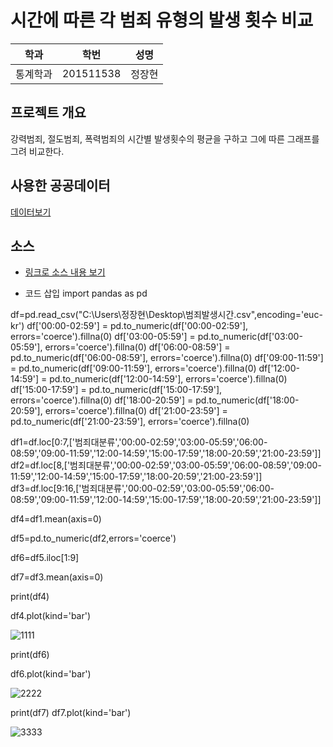 # 시간에 따른 각 범죄 유형의 발생 횟수 비교

학과 | 학번 | 성명
---- | ---- | ---- 
통계학과 |201511538 |정장현


## 프로젝트 개요
강력범죄, 절도범죄, 폭력범죄의 시간별 발생횟수의 평균을 구하고 그에 따른 그래프를 그려 비교한다.

## 사용한 공공데이터 
[데이터보기](https://github.com/cybermin/python2019/blob/master/%EB%B6%80%EC%82%B0%EA%B5%90%ED%86%B5%EA%B3%B5%EC%82%AC_%EB%8F%84%EC%8B%9C%EC%B2%A0%EB%8F%84%EC%97%AD%EC%82%AC%EC%A0%95%EB%B3%B4_20190520.csv)

## 소스
* [링크로 소스 내용 보기](https://github.com/cybermin/python2019/blob/master/tes.py) 

* 코드 삽입
import pandas as pd

df=pd.read_csv("C:\\Users\\정장현\\Desktop\\범죄발생시간.csv",encoding='euc-kr')
df['00:00-02:59'] = pd.to_numeric(df['00:00-02:59'], errors='coerce').fillna(0)
df['03:00-05:59'] = pd.to_numeric(df['03:00-05:59'], errors='coerce').fillna(0)
df['06:00-08:59'] = pd.to_numeric(df['06:00-08:59'], errors='coerce').fillna(0)
df['09:00-11:59'] = pd.to_numeric(df['09:00-11:59'], errors='coerce').fillna(0)
df['12:00-14:59'] = pd.to_numeric(df['12:00-14:59'], errors='coerce').fillna(0)
df['15:00-17:59'] = pd.to_numeric(df['15:00-17:59'], errors='coerce').fillna(0)
df['18:00-20:59'] = pd.to_numeric(df['18:00-20:59'], errors='coerce').fillna(0)
df['21:00-23:59'] = pd.to_numeric(df['21:00-23:59'], errors='coerce').fillna(0)

df1=df.loc[0:7,['범죄대분류','00:00-02:59','03:00-05:59','06:00-08:59','09:00-11:59','12:00-14:59','15:00-17:59','18:00-20:59','21:00-23:59']]
df2=df.loc[8,['범죄대분류','00:00-02:59','03:00-05:59','06:00-08:59','09:00-11:59','12:00-14:59','15:00-17:59','18:00-20:59','21:00-23:59']]
df3=df.loc[9:16,['범죄대분류','00:00-02:59','03:00-05:59','06:00-08:59','09:00-11:59','12:00-14:59','15:00-17:59','18:00-20:59','21:00-23:59']]

df4=df1.mean(axis=0)

df5=pd.to_numeric(df2,errors='coerce')

df6=df5.iloc[1:9]

df7=df3.mean(axis=0)

print(df4)

df4.plot(kind='bar')

![1111](https://user-images.githubusercontent.com/51112537/58796500-66a6aa80-8638-11e9-8e71-1e4eb16908eb.PNG)



print(df6)

df6.plot(kind='bar')

![2222](https://user-images.githubusercontent.com/51112537/58796568-95bd1c00-8638-11e9-886b-ed11b69e8a25.PNG)


print(df7)
df7.plot(kind='bar')

![3333](https://user-images.githubusercontent.com/51112537/58796588-a40b3800-8638-11e9-8d5a-c27edd039069.PNG)




